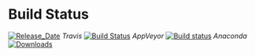 # Build Status 

[![Release_Date](https://anaconda.org/pyiron/pyiron_dft/badges/latest_release_date.svg)](https://anaconda.org/pyiron/pyiron_dft)
_Travis_
[![Build Status](https://travis-ci.org/pyiron/pyiron_dft.svg?branch=master)](https://travis-ci.org/pyiron/pyiron_dft)
_AppVeyor_
[![Build status](https://ci.appveyor.com/api/projects/status/tu2owtwrmjsh98yr/branch/master?svg=true)](https://ci.appveyor.com/project/pyiron-runner/pyiron-dft/branch/master)
_Anaconda_
[![Downloads](https://anaconda.org/pyiron/pyiron_dft/badges/downloads.svg)](https://anaconda.org/pyiron/pyiron_dft)
